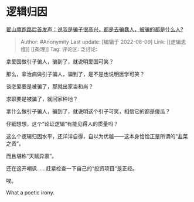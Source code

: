 # 逻辑归因
[翟山鹰跑路后首发声：说我是骗子很高兴，都是去骗蠢人，被骗的都是什么人?](https://www.zhihu.com/question/544058335/answer/2616878571)

> Author: #Anonymity
> Last update: [编辑于 2022-08-09]
> Link: [[逻辑思维]] [[条理]]
> Tag:
> 评论区:
> 泛讨论:

拿爱国做引子骗人，骗到了，就说明爱国可笑？

那么，拿治病做引子骗人，骗到了，是不是也说明医学可笑？

谈恋爱要是被骗了，那就出家当和尚？

求职要是被骗了，就回家种地？

拿什么做引子骗人，骗到了，就说明这个引子可笑，相信它的都是傻瓜？

仔细想想，这个“论证逻辑”有能见得人的质量吗？

这么个逻辑归因水平，还洋洋自得，自以为优越——这本身恰恰正是所谓的“韭菜之资”。

而且堪称“天赋异禀”。

还在这开嘲讽……赶紧检查一下自己的“投资项目”是正经。

唉。

What a poetic irony.
